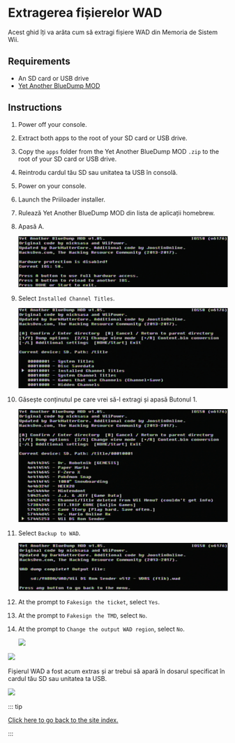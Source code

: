 # Extragerea fișierelor WAD

Acest ghid îți va arăta cum să extragi fișiere WAD din Memoria de Sistem Wii.

## Requirements

- An SD card or USB drive
- [Yet Another BlueDump MOD](https://oscwii.org/library/app/Yet-Another-BlueDump-Mod)

## Instructions

1. Power off your console.

2. Extract both apps to the root of your SD card or USB drive.

3. Copy the `apps` folder from the Yet Another BlueDump MOD `.zip` to the root of your SD card or USB drive.

4. Reintrodu cardul tău SD sau unitatea ta USB în consolă.

5. Power on your console.

6. Launch the Priiloader installer.

7. Rulează Yet Another BlueDump MOD din lista de aplicații homebrew.

8. Apasă A.

    ![](/images/homebrew/DumpWADS/1.png)

9. Select `Installed Channel Titles`.

    ![](/images/homebrew/DumpWADS/2.png)

10. Găsește conținutul pe care vrei să-l extragi și apasă Butonul 1.

    ![](/images/homebrew/DumpWADS/3.png)

11. Select `Backup to WAD`.

    ![](/images/homebrew/DumpWADS/4.png)

12. At the prompt to `Fakesign the ticket`, select `Yes`.

13. At the prompt to `Fakesign the TMD`, select `No`.

14. At the prompt to `Change the output WAD region`, select `No`.

    ![](/images/homebrew/DumpWADS/5.png)

![](/images/homebrew/DumpWADS/6.png)

Fișierul WAD a fost acum extras și ar trebui să apară în dosarul specificat în cardul tău SD sau unitatea ta USB.

![](/images/homebrew/DumpWADS/7.png)

::: tip

[Click here to go back to the site index.](site-navigation)

:::